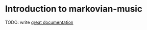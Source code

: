# Introduction to markovian-music

TODO: write [great documentation](http://jacobian.org/writing/what-to-write/)
